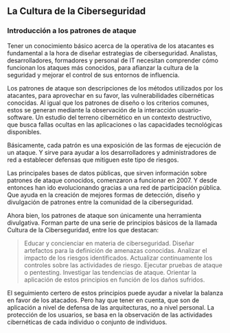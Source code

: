 ## La Cultura de la Ciberseguridad
### Introducción a los patrones de ataque

Tener un conocimiento básico acerca de la operativa de los atacantes es fundamental a la hora de diseñar estrategias de ciberseguridad. Analistas, desarrolladores, formadores y personal de IT necesitan comprender cómo funcionan los ataques más conocidos, para afianzar la cultura de la seguridad y mejorar el control de sus entornos de influencia.

Los patrones de ataque son descripciones de los métodos utilizados por los atacantes, para aprovechar en su favor, las vulnerabilidades cibernéticas conocidas. Al igual que los patrones de diseño o los criterios comunes, estos se generan mediante la observación de la interacción usuario-software. Un estudio del terreno cibernético en un contexto destructivo, que busca fallas ocultas en las aplicaciones o las capacidades tecnológicas disponibles.

Básicamente, cada patrón es una exposición de las formas de ejecución de un ataque. Y sirve para ayudar a los desarrolladores y administradores de red a establecer defensas que mitiguen este tipo de riesgos.

Las principales bases de datos públicas, que sirven información sobre patrones de ataque conocidos, comenzaron a funcionar en 2007. Y desde entonces han ido evolucionando gracias a una red de participación pública. Que ayuda en la creación de mejores formas de detección, diseño y divulgación de patrones entre la comunidad de la ciberseguridad.

Ahora bien, los patrones de ataque son únicamente una herramienta divulgativa. Forman parte de una serie de principios básicos de la llamada Cultura de la Ciberseguridad, entre los que destacan: 

>	Educar y concienciar en materia de ciberseguridad.
>	Diseñar artefactos para la definición de amenazas conocidas.
>	Analizar el impacto de los riesgos identificados.
>	Actualizar continuamente los controles sobre las actividades de riesgo.
>	Ejecutar pruebas de ataque o pentesting.
>	Investigar las tendencias de ataque.
>	Orientar la aplicación de estos principios en función de los daños sufridos.

El seguimiento certero de estos principios puede ayudar a nivelar la balanza en favor de los atacados. Pero hay que tener en cuenta, que son de aplicación a nivel de defensa de las arquitecturas, no a nivel personal. La protección de los usuarios, se basa en la observación de las actividades cibernéticas de cada individuo o conjunto de individuos.
